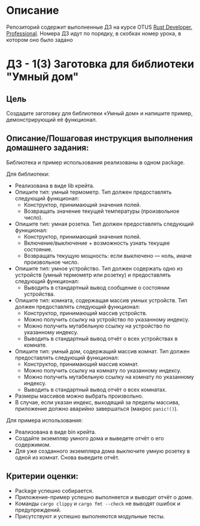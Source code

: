 # Описание
Репозиторий содержит выполненные ДЗ на курсе OTUS [Rust Developer. Professional](https://otus.ru/learning/292068/).
Номера ДЗ идут по порядку, в скобках номер урока, в котором оно было задано
# ДЗ - 1(3) Заготовка для библиотеки "Умный дом"

## Цель
Создадите заготовку для библиотеки «Умный дом» и напишите пример, демонстрирующий её функционал.
## Описание/Пошаговая инструкция выполнения домашнего задания:

Библиотека и пример использования реализованы в одном package.

Для библиотеки:
- Реализована в виде lib крейта.
- Опишите тип: умный термометр. Тип должен предоставлять следующий функционал:
    - Конструктор, принимающий значения полей.
    - Возвращать значение текущей температуры (произвольное число).
- Опишите тип: умная розетка. Тип должен предоставлять следующий функционал:
    - Конструктор, принимающий значения полей.
    - Включение/выключение + возможность узнать текущее состояние.
    - Возвращать текущую мощность: если выключено — ноль, иначе произвольное число.
- Опишите тип: умное устройство. Тип должен содержать одно из устройств (умный термометр или розетку) и предоставлять следующий функционал:
    - Выводить в стандартный вывод сообщение о состоянии устройства.
- Опишите тип: комната, содержащая массив умных устройств. Тип должен предоставлять следующий функционал:
    - Конструктор, принимающий массив устройств.
    - Можно получить ссылку на устройство по указанному индексу.
    - Можно получить мутабельную ссылку на устройство по указанному индексу.
    - Выводить в стандартный вывод отчёт о всех устройствах в комнате.
- Опишите тип: умный дом, содержащий массив комнат. Тип должен предоставлять следующий функционал:
    - Конструктор, принимающий массив комнат.
    - Можно получить ссылку на комнату по указанному индексу.
    - Можно получить мутабельную ссылку на комнату по указанному индексу.
    - Выводить в стандартный вывод отчёт о всех комнатах.
- Размеры массивов можно выбрать произвольно.
- В случае, если указан индекс, выходящий за пределы массива, приложение должно аварийно завершаться (макрос `panic!()`).

Для примера использования:
- Реализована в виде bin крейта.
- Создайте экземпляр умного дома и выведете отчёт о его содержимом.
- Для уже созданного экземпляра дома выключите умную розетку в одной из комнат. Снова выведите отчёт.
## Критерии оценки:
- Package успешно собирается.
- Приложение-пример успешно выполняется и выводит отчёт о доме.
- Команды `cargo clippy` и `cargo fmt --check` не выводят ошибок и предупреждений.
- Присутствуют и успешно выполняются модульные тесты.